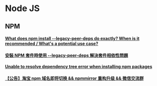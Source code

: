 # Node JS

## NPM

#### [What does npm install --legacy-peer-deps do exactly? When is it recommended / What's a potential use case?](https://stackoverflow.com/a/66620869)

#### [安裝 NPM 套件時使用 --legacy-peer-deps 解決套件相依性問題](https://blog.poychang.net/npm-install-with-legacy-peer-deps/)

#### [Unable to resolve dependency tree error when installing npm packages](https://stackoverflow.com/a/64615583)

#### [【公告】淘宝 npm 域名即将切换 && npmmirror 重构升级 && 微信交流群](https://zhuanlan.zhihu.com/p/465424728)
